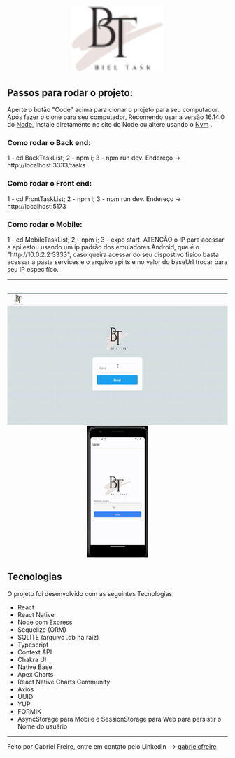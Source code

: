 <h1 align="center">
<br>
  <img src="./assets/BielLogo-full.svg" alt="Logo Biel Task" height="150"/>
<br>
</h1>
<h2>
Passos para rodar o projeto:
</h2>
<p>
  Aperte o botão "Code" acima para clonar o projeto para seu computador. <br>
  Após fazer o clone para seu computador, Recomendo usar a versão 16.14.0 do <a href="https://nodejs.org/en/" alt="Link para a instalaçao do Node" target="_blank">Node</a>, instale diretamente no site do Node ou altere usando o <a href="https://github.com/nvm-sh/nvm#installing-and-updating" alt="link para a instalação do NVM" target="_blank">Nvm</a> .<br>
  <h3>Como rodar o Back end:</h3>
  <p>1 - cd BackTaskList; 2 - npm i; 3 - npm run dev. Endereço -> http://localhost:3333/tasks</p>
  <h3>Como rodar o Front end:</h3>
  <p>1 - cd FrontTaskList; 2 - npm i; 3 - npm run dev. Endereço -> http://localhost:5173</p>
  <h3>Como rodar o Mobile:</h3>
  <p>1 - cd MobileTaskList; 2 - npm i; 3 - expo start. ATENÇÃO o IP para acessar a api estou usando um ip padrão dos emuladores Android, que é o "http://10.0.2.2:3333", caso queira acessar do seu dispostivo fisíco basta acessar a pasta services e o arquivo api.ts e no valor do baseUrl trocar para seu IP especifíco.</p>

<hr> <br>

<div align="center">
    <img src="./assets/bielTask_desc.gif" alt="Task List Sistema" height="300">
    <img src="./assets/bielTask_mobile.gif" alt="Task List Sistema" height="300">
</div>


## Tecnologias

O projeto foi desenvolvido com as seguintes Tecnologias:

- React
- React Native
- Node com Express
- Sequelize (ORM)
- SQLITE (arquivo .db na raiz)
- Typescript
- Context API
- Chakra UI
- Native Base
- Apex Charts
- React Native Charts Community
- Axios
- UUID
- YUP
- FORMIK
- AsyncStorage para Mobile e SessionStorage para Web para persistir o Nome do usuário

---

Feito por Gabriel Freire, entre em contato pelo Linkedin --> <a href="https://www.linkedin.com/in/gabrielcfreire/">gabrielcfreire</a>
